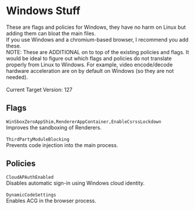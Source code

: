 # Windows Stuff

These are flags and policies for Windows, they have no harm on Linux but adding them can bloat the main files.
\
If you use Windows and a chromium-based browser, I recommend you add these.
\
NOTE: These are ADDITIONAL on to top of the existing policies and flags. It would be ideal to figure out which flags and policies do not translate properly from Linux to Windows. For example, video encode/decode hardware acceleration are on by default on Windows (so they are not needed).
\
\
Current Target Version: 127

## Flags

`WinSboxZeroAppShim,RendererAppContainer,EnableCsrssLockdown`
\
Improves the sandboxing of Renderers.
\
\
`ThirdPartyModuleBlocking`
\
Prevents code injection into the main process.

## Policies

`CloudAPAuthEnabled`
\
Disables automatic sign-in using Windows cloud identity.
\
\
`DynamicCodeSettings`
\
Enables ACG in the browser process.
